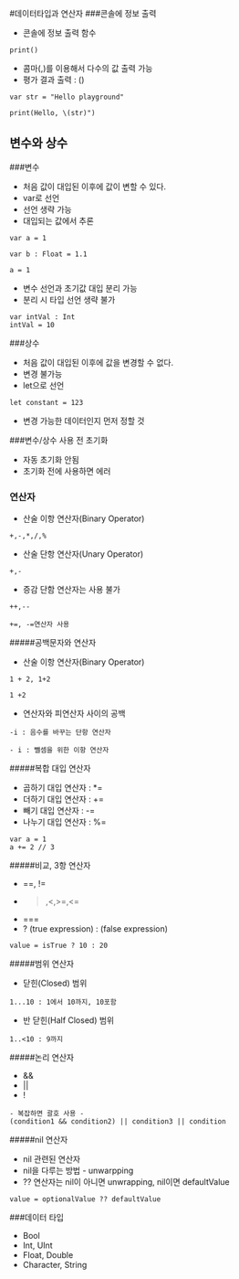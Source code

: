 #데이터타입과 연산자
###콘솔에 정보 출력
* 콘솔에 정보 출력 함수 

```
print()
```
* 콤마(,)를 이용해서 다수의 값 출력 가능
* 평가 결과 출력 : \()

```
var str = "Hello playground"
```
```
print(Hello, \(str)")
```

## 변수와 상수
###변수 
* 처음 값이 대입된 이후에 값이 변할 수 있다.
* var로 선언
* 선언 생략 가능 
* 대입되는 값에서 추론

```
var a = 1
```
```
var b : Float = 1.1
```
```
a = 1
```
* 변수 선언과 초기값 대입 분리 가능
* 분리 시 타입 선언 생략 불가

```
var intVal : Int 
intVal = 10 
```

###상수 
* 처음 값이 대입된 이후에 값을 변경할 수 없다.
* 변경 불가능
* let으로 선언

```
let constant = 123
```
* 변경 가능한 데이터인지 먼저 정할 것

###변수/상수 사용 전 초기화
* 자동 초기화 안됨
* 초기화 전에 사용하면 에러

### 연산자
* 산술 이항 연산자(Binary Operator)

```
+,-,*,/,%
```
* 산술 단항 연산자(Unary Operator)

```
+,-
```
* 증감 단함 연산자는 사용 불가

```
++,--
```
```
+=, -=연산자 사용
```
#####공백문자와 연산자
* 산술 이항 연산자(Binary Operator)

```
1 + 2, 1+2
```
```
1 +2
```
* 연산자와 피연산자 사이의 공백

```
-i : 음수를 바꾸는 단항 연산자
```
```
- i : 뺄셈을 위한 이항 연산자
```
#####복합 대입 연산자
* 곱하기 대입 연산자 : *=
* 더하기 대입 연산자 : +=
* 빼기 대입 연산자 : -=
* 나누기 대입 연산자 : %=

```
var a = 1
a += 2 // 3
```
#####비교, 3항 연산자
* ==, !=
* >,<,>=,<=
* ===
* ? (true expression) : (false expression)

```
value = isTrue ? 10 : 20
```
#####범위 연산자
* 닫힌(Closed) 범위

```
1...10 : 1에서 10까지, 10포함
```
* 반 닫힌(Half Closed) 범위 

```
1..<10 : 9까지
```
#####논리 연산자
* &&
* ||
* !

```
- 복잡하면 괄호 사용 -
(condition1 && condition2) || condition3 || condition
```
#####nil 연산자
* nil 관련된 연산자
* nil을 다루는 방법 - unwarpping
* ?? 연산자는 nil이 아니면 unwrapping, nil이면 defaultValue

```
value = optionalValue ?? defaultValue
```
###데이터 타입
* Bool
* Int, UInt
* Float, Double
* Character, String


 